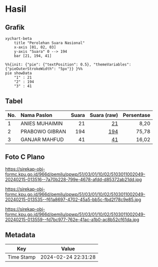 # Hasil

## Grafik

```mermaid
xychart-beta
    title "Perolehan Suara Nasional"
    x-axis [01, 02, 03]
    y-axis "Suara" 0 --> 194
    bar [21, 194, 41]
```

```mermaid
%%{init: {"pie": {"textPosition": 0.5}, "themeVariables": {"pieOuterStrokeWidth": "5px"}} }%%
pie showData
    "1" : 21
    "2" : 194
    "3" : 41
```

## Tabel

| No. | Nama Paslon    | Suara | Suara (raw) | Persentase |
|:--- |:-------------- | -----:| -----------:| ----------:|
| 1   | ANIES MUHAIMIN | 21    | [21][p-1]   | 8,20       |
| 2   | PRABOWO GIBRAN | 194   | [194][p-2]  | 75,78      |
| 3   | GANJAR MAHFUD  | 41    | [41][p-3]   | 16,02      |


[p-1]: https://github.com/gigit-pemilu/pemilu-2024/blob/main/pilpres/hitung-suara/sub/51-bali/sub/03-badung/sub/01-kuta/sub/1002-kuta/sub/049-tps/sub/paslon-1.txt
[p-2]: https://github.com/gigit-pemilu/pemilu-2024/blob/main/pilpres/hitung-suara/sub/51-bali/sub/03-badung/sub/01-kuta/sub/1002-kuta/sub/049-tps/sub/paslon-2.txt
[p-3]: https://github.com/gigit-pemilu/pemilu-2024/blob/main/pilpres/hitung-suara/sub/51-bali/sub/03-badung/sub/01-kuta/sub/1002-kuta/sub/049-tps/sub/paslon-3.txt

## Foto C Plano

https://sirekap-obj-formc.kpu.go.id/966d/pemilu/ppwp/51/03/01/10/02/5103011002049-20240215-013516--7a70b228-799e-4678-afdd-d85372ab21dd.jpg

https://sirekap-obj-formc.kpu.go.id/966d/pemilu/ppwp/51/03/01/10/02/5103011002049-20240215-013535--f61a8697-4702-45a5-bb5c-fbd2f78c9e85.jpg

https://sirekap-obj-formc.kpu.go.id/966d/pemilu/ppwp/51/03/01/10/02/5103011002049-20240215-013559--fd7bc977-762e-41ac-a1b0-ac8b52cf61da.jpg


## Metadata

| Key        | Value               |
| ---------- | ------------------- |
| Time Stamp | 2024-02-24 22:31:28 |



